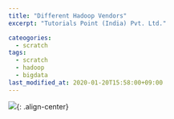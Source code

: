 ```yaml
---
title: "Different Hadoop Vendors"
excerpt: "Tutorials Point (India) Pvt. Ltd."

cateogories:
  - scratch
tags:
  - scratch
  - hadoop
  - bigdata
last_modified_at: 2020-01-20T15:58:00+09:00
---
```


![](https://eliotjang.github.io/assets/images/different-vendors-of-hadoop){: .align-center}  


